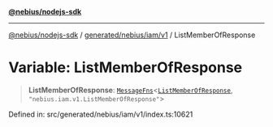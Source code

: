 [**@nebius/nodejs-sdk**](../../../../../README.md)

---

[@nebius/nodejs-sdk](../../../../../README.md) / [generated/nebius/iam/v1](../README.md) / ListMemberOfResponse

# Variable: ListMemberOfResponse

> **ListMemberOfResponse**: [`MessageFns`](../../../../../runtime/protos/core/interfaces/MessageFns.md)\<[`ListMemberOfResponse`](../interfaces/ListMemberOfResponse.md), `"nebius.iam.v1.ListMemberOfResponse"`\>

Defined in: src/generated/nebius/iam/v1/index.ts:10621
